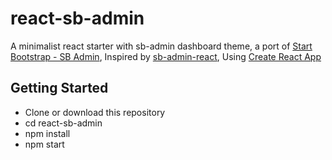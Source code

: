 # react-sb-admin

A minimalist react starter with sb-admin dashboard theme,
a port of [Start Bootstrap - SB Admin](https://github.com/BlackrockDigital/startbootstrap-sb-admin),
Inspired by [sb-admin-react](https://github.com/start-react/sb-admin-react),
Using [Create React App](https://github.com/facebookincubator/create-react-app)

## Getting Started

* Clone or download this repository
* cd react-sb-admin
* npm install
* npm start
